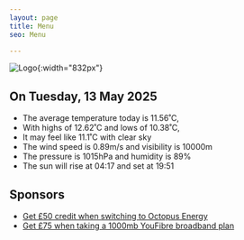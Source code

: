 ```yaml
---
layout: page
title: Menu
seo: Menu

---
```


![Logo](/images/logo.jpg){:width="832px"}

<!-- weather_marker starts -->
## On Tuesday, 13 May 2025

- The average temperature today is 11.56˚C,
- With highs of 12.62˚C and lows of 10.38˚C,
- It may feel like 11.1˚C with clear sky
- The wind speed is 0.89m/s and visibility is 10000m
- The pressure is 1015hPa and humidity is 89%
- The sun will rise at 04:17 and set at 19:51

<!-- weather_marker ends -->

## Sponsors

- [Get £50 credit when switching to Octopus Energy](https://bit.ly/3oD1nnS)
- [Get £75 when taking a 1000mb YouFibre broadband plan](https://aklam.io/91zWhU?)
